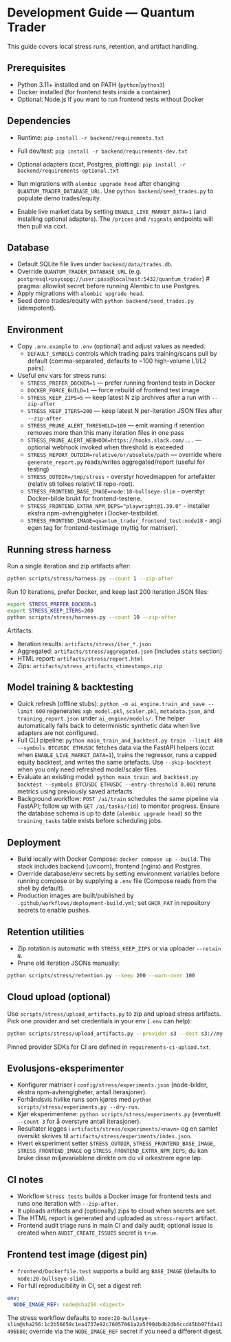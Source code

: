 # Development Guide — Quantum Trader

This guide covers local stress runs, retention, and artifact handling.

## Prerequisites
- Python 3.11+ installed and on PATH (`python`/`python3`)
- Docker installed (for frontend tests inside a container)
- Optional: Node.js if you want to run frontend tests without Docker

## Dependencies
- Runtime: `pip install -r backend/requirements.txt`
- Full dev/test: `pip install -r backend/requirements-dev.txt`
- Optional adapters (ccxt, Postgres, plotting): `pip install -r backend/requirements-optional.txt`

- Run migrations with `alembic upgrade head` after changing `QUANTUM_TRADER_DATABASE_URL`. Use `python backend/seed_trades.py` to populate demo trades/equity.

- Enable live market data by setting `ENABLE_LIVE_MARKET_DATA=1` (and installing optional adapters). The `/prices` and `/signals` endpoints will then pull via ccxt.

## Database
- Default SQLite file lives under `backend/data/trades.db`.
- Override `QUANTUM_TRADER_DATABASE_URL` (e.g. `postgresql+psycopg://user:pass@localhost:5432/quantum_trader`) # pragma: allowlist secret before running Alembic to use Postgres.
- Apply migrations with `alembic upgrade head`.
- Seed demo trades/equity with `python backend/seed_trades.py` (idempotent).

## Environment
- Copy `.env.example` to `.env` (optional) and adjust values as needed.
  - `DEFAULT_SYMBOLS` controls which trading pairs training/scans pull by default (comma-separated, defaults to ~100 high-volume L1/L2 pairs).
- Useful env vars for stress runs:
  - `STRESS_PREFER_DOCKER=1` — prefer running frontend tests in Docker
  - `DOCKER_FORCE_BUILD=1` — force rebuild of frontend test image
  - `STRESS_KEEP_ZIPS=5` — keep latest N zip archives after a run with `--zip-after`
  - `STRESS_KEEP_ITERS=200` — keep latest N per-iteration JSON files after `--zip-after`
  - `STRESS_PRUNE_ALERT_THRESHOLD=100` — emit warning if retention removes more than this many iteration files in one pass
  - `STRESS_PRUNE_ALERT_WEBHOOK=https://hooks.slack.com/...` — optional webhook invoked when threshold is exceeded
  - `STRESS_REPORT_OUTDIR=relative/or/absolute/path` — override where `generate_report.py` reads/writes aggregated/report (useful for testing)
  - `STRESS_OUTDIR=/tmp/stress` - overstyr hovedmappen for artefakter (relativ sti tolkes relativt til repo-root).
  - `STRESS_FRONTEND_BASE_IMAGE=node:18-bullseye-slim` - overstyr Docker-bilde brukt for frontend-testene.
  - `STRESS_FRONTEND_EXTRA_NPM_DEPS="playwright@1.39.0"` - installer ekstra npm-avhengigheter i Docker-testbildet.
  - `STRESS_FRONTEND_IMAGE=quantum_trader_frontend_test:node18` - angi egen tag for frontend-testimage (nyttig for matriser).

## Running stress harness
Run a single iteration and zip artifacts after:

```bash
python scripts/stress/harness.py --count 1 --zip-after
```

Run 10 iterations, prefer Docker, and keep last 200 iteration JSON files:

```bash
export STRESS_PREFER_DOCKER=1
export STRESS_KEEP_ITERS=200
python scripts/stress/harness.py --count 10 --zip-after
```

Artifacts:
- Iteration results: `artifacts/stress/iter_*.json`
- Aggregated: `artifacts/stress/aggregated.json` (includes `stats` section)
- HTML report: `artifacts/stress/report.html`
- Zips: `artifacts/stress_artifacts_<timestamp>.zip`

## Model training & backtesting
- Quick refresh (offline stubs): `python -m ai_engine.train_and_save --limit 600` regenerates `xgb_model.pkl`, `scaler.pkl`, `metadata.json`, and `training_report.json` under `ai_engine/models/`.
  The helper automatically falls back to deterministic synthetic data when live adapters are not configured.
- Full CLI pipeline: `python main_train_and_backtest.py train --limit 480 --symbols BTCUSDC ETHUSDC` fetches data via the FastAPI helpers (ccxt when `ENABLE_LIVE_MARKET_DATA=1`), trains the regressor,
  runs a capped equity backtest, and writes the same artefacts.
  Use `--skip-backtest` when you only need refreshed model/scaler files.
- Evaluate an existing model: `python main_train_and_backtest.py backtest --symbols BTCUSDC ETHUSDC --entry-threshold 0.001` reruns metrics using previously saved artefacts.
- Background workflow: `POST /ai/train` schedules the same pipeline via FastAPI; follow up with `GET /ai/tasks/{id}` to monitor progress.
  Ensure the database schema is up to date (`alembic upgrade head`) so the `training_tasks` table exists before scheduling jobs.
## Deployment
- Build locally with Docker Compose: `docker compose up --build`. The stack includes backend (uvicorn), frontend (nginx) and Postgres.
- Override database/env secrets by setting environment variables before running compose or by supplying a `.env` file (Compose reads from the shell by default).
- Production images are built/published by `.github/workflows/deployment-build.yml`; set `GHCR_PAT` in repository secrets to enable pushes.

## Retention utilities
- Zip rotation is automatic with `STRESS_KEEP_ZIPS` or via uploader `--retain N`.
- Prune old iteration JSONs manually:

```bash
python scripts/stress/retention.py --keep 200 --warn-over 100
```

## Cloud upload (optional)
Use `scripts/stress/upload_artifacts.py` to zip and upload stress artifacts.
Pick one provider and set credentials in your env (`.env` can help):

```bash
python scripts/stress/upload_artifacts.py --provider s3 --dest s3://my-bucket/path/stress.zip --retries 3 --retry-delay 3 --retain 5
```

Pinned provider SDKs for CI are defined in `requirements-ci-upload.txt`.

## Evolusjons-eksperimenter
- Konfigurer matriser i `config/stress/experiments.json` (node-bilder, ekstra npm-avhengigheter, antall iterasjoner).
- Forhåndsvis hvilke runs som kjøres med `python scripts/stress/experiments.py --dry-run`.
- Kjør eksperimentene: `python scripts/stress/experiments.py` (eventuelt `--count 3` for å overstyre antall iterasjoner).
- Resultater legges i `artifacts/stress/experiments/<navn>` og en samlet oversikt skrives til `artifacts/stress/experiments/index.json`.
- Hvert eksperiment setter `STRESS_OUTDIR`, `STRESS_FRONTEND_BASE_IMAGE`, `STRESS_FRONTEND_IMAGE` og `STRESS_FRONTEND_EXTRA_NPM_DEPS`; du kan bruke disse miljøvariablene direkte om du vil orkestrere egne løp.

## CI notes
- Workflow `Stress tests` builds a Docker image for frontend tests and runs one iteration with `--zip-after`.
- It uploads artifacts and (optionally) zips to cloud when secrets are set.
- The HTML report is generated and uploaded as `stress-report` artifact.
- Frontend audit triage runs in main CI and daily audit; optional issue is created when `AUDIT_CREATE_ISSUES` secret is `true`.

## Frontend test image (digest pin)
- `frontend/Dockerfile.test` supports a build arg `BASE_IMAGE` (defaults to `node:20-bullseye-slim`).
- For full reproducibility in CI, set a digest ref:

```yaml
env:
  NODE_IMAGE_REF: node@sha256:<digest>
```

The stress workflow defaults to `node:20-bullseye-slim@sha256:1c2b56658c1ea4737e92c76057061a2a5f904bdb2db6ccd45bb97fda41496b80`; override via the `NODE_IMAGE_REF` secret if you need a different digest.
